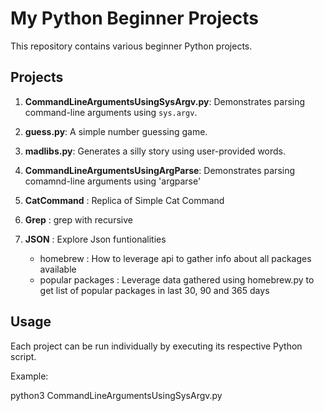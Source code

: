 # My Python Beginner Projects

This repository contains various beginner Python projects.

## Projects

1. **CommandLineArgumentsUsingSysArgv.py**: Demonstrates parsing command-line arguments using `sys.argv`.

2. **guess.py**: A simple number guessing game.

3. **madlibs.py**: Generates a silly story using user-provided words.

4. **CommandLineArgumentsUsingArgParse**: Demonstrates parsing comamnd-line arguments using 'argparse'

5. **CatCommand** : Replica of Simple Cat Command

6. **Grep** : grep with recursive 

7. **JSON** : Explore Json funtionalities 
    - homebrew  : How to leverage api to gather info about all packages available 
    - popular packages : Leverage data gathered using homebrew.py to get list of popular packages in last 30, 90 and 365 days 
## Usage

Each project can be run individually by executing its respective Python script.

Example:

python3 CommandLineArgumentsUsingSysArgv.py